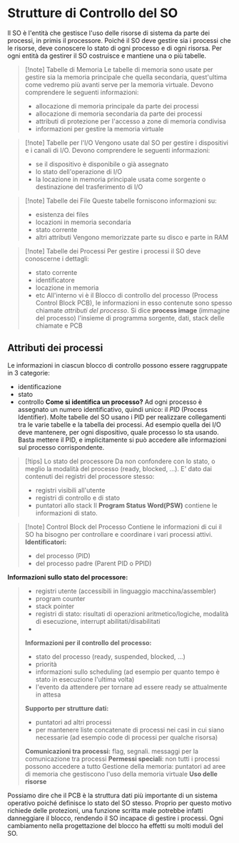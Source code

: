 # Strutture di Controllo del SO
Il SO è l'entità che gestisce l'uso delle risorse di sistema da parte dei processi, in primis il processore. Poiché il SO deve gestire sia i processi che le risorse, deve conoscere lo stato di ogni processo e di ogni risorsa. Per ogni entità da gestirer il SO costruisce e mantiene una o più tabelle.
>[!note] Tabelle di Memoria
>Le tabelle di memoria sono usate per gestire sia la memoria principale che quella secondaria, quest'ultima come vedremo più avanti serve per la memoria virtuale. Devono comprendere le seguenti informazioni:
>- allocazione di memoria principale da parte dei processi
>- allocazione di memoria secondaria da parte dei processi
>- attributi di protezione per l'accesso a zone di memoria condivisa
>- informazioni per gestire la memoria virtuale

>[!note] Tabelle per l'I/O
>Vengono usate dal SO per gestire i dispositivi e i canali di I/O. Devono comprendere le seguenti informazioni:
>- se il dispositivo è disponibile o già assegnato
>- lo stato dell'operazione di I/O
>- la locazione in memoria principale usata come sorgente o destinazione del trasferimento di I/O

>[!note] Tabelle dei File
>Queste tabelle forniscono informazioni su:
>- esistenza dei files
>- locazioni in memoria secondaria
>- stato corrente
>- altri attributi
>Vengono memorizzate parte su disco e parte in RAM

>[!note] Tabelle dei Processi
>Per gestire i processi il SO deve conoscerne i dettagli:
>- stato corrente
>- identificatore
>- locazione in memoria
>- etc
>All'interno vi è il Blocco di controllo del processo (Process Control Block PCB), le informazioni in esso contenute sono spesso chiamate *attributi del processo*.
>Si dice **process image** (immagine del processo) l'insieme di programma sorgente, dati, stack delle chiamate e PCB

## Attributi dei processi
Le informazioni in ciascun blocco di controllo possono essere raggruppate in 3 categorie: 
- identificazione
- stato
- controllo
**Come si identifica un processo?**
Ad ogni processo è assegnato un numero identificativo, quindi unico: il *PID* (Process Identifier).
Molte tabelle del SO usano i PID per realizzare collegamenti tra le varie tabelle e la tabella dei processi. Ad esempio quella dei I/O deve mantenere, per ogni dispositivo, quale processo lo sta usando. Basta mettere il PID, e implicitamente si può accedere alle informazioni sul processo corrispondente.
>[!tips] Lo stato del processore
>Da non confondere con lo stato, o meglio la modalità del processo (ready, blocked, ...). E' dato dai contenuti dei registri del processore stesso:
>- registri visibili all'utente
>- registri di controllo e di stato
>- puntatori allo stack
>Il **Program Status Word(PSW)** contiene le informazioni di stato.

>[!note] Control Block del Processo
>Contiene le informazioni di cui il SO ha bisogno per controllare e coordinare i vari processi attivi. 
>**Identificatori:**
>- del processo (PID)
>- del processo padre (Parent PID o PPID)
>
**Informazioni sullo stato del processore:**
>- registri utente (accessibili in linguaggio macchina/assembler)
>- program counter
>- stack pointer
>- registri di stato: risultati di operazioni aritmetico/logiche, modalità di esecuzione, interrupt abilitati/disabilitati
>- 
>**Informazioni per il controllo del processo:**
>- stato del processo (ready, suspended, blocked, ...)
>- priorità
>- informazioni sullo scheduling (ad esempio per quanto tempo è stato in esecuzione l'ultima volta)
>- l'evento da attendere per tornare ad essere ready se attualmente in attesa
>
>**Supporto per strutture dati:**
>- puntatori ad altri processi
>- per mantenere liste concatenate di processi nei casi in cui siano necessarie (ad esempio code di processi per qualche risorsa)
>
>**Comunicazioni tra processi:** flag, segnali. messaggi per la comunicazione tra processi
>**Permessi speciali**: non tutti i processi possono accedere a tutto
>Gestione della memoria: puntatori ad aree di memoria che gestiscono l'uso della memoria virtuale
>**Uso delle risorse**

Possiamo dire che il  PCB è la struttura dati più importante di un sistema operativo poiché definisce lo stato del SO stesso. Proprio per questo motivo richiede  delle protezioni, una funzione scritta male potrebbe infatti danneggiare il blocco, rendendo il SO incapace di gestire i processi. Ogni cambiamento nella progettazione del blocco ha effetti su molti moduli del SO.





